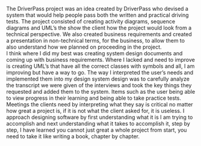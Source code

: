 The DriverPass project was an idea created by DriverPass who devised a system that would help people pass both the written and practical driving tests.  The project consisted of creating activity diagrams, sequence diagrams and UML’s the show the client how the project would look from a technical perspective.  We also created business requirements and created a presentation in non-technical terms, for the business, to allow them to also understand how we planned on proceeding in the project.  
I think where I did my best was creating system design documents and coming up with business requirements.
Where I lacked and need to improve is creating UML’s that have all the correct classes with symbols and all, I am improving but have a way to go.
The way I interpreted the user’s needs and implemented them into my design system design was to carefully analyze the transcript we were given of the interviews and took the key things they requested and added them to the system.  Items such as the user being able to view progress in their learning and being able to take practice tests.  Meetings the clients need by interpreting what they say is critical no matter how great a project is, if it is not what the client asked for, it is useless.
I approach designing software by first understanding what it is I am trying to accomplish and next understanding what it takes to accomplish it, step by step, I have learned you cannot just great a whole project from start, you need to take it like writing a book, chapter by chapter.  
